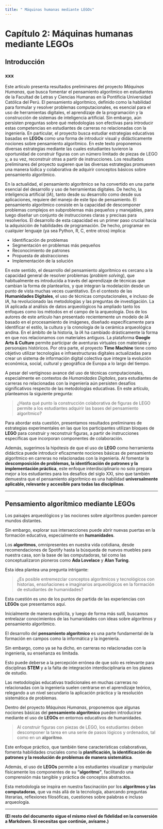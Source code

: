 ```yaml
---
title: " Máquinas humanas mediante LEGOs"
---
```


# **Capítulo 2: Máquinas humanas mediante LEGOs**

## Introducción 
### xxx

Este artículo presenta resultados preliminares del proyecto *Máquinas Humanas*, que busca fomentar el pensamiento algorítmico en estudiantes de la Facultad de Letras y Ciencias Humanas en la Pontificia Universidad Católica del Perú. El pensamiento algorítmico, definido como la habilidad para formular y resolver problemas computacionales, es esencial para el uso de herramientas digitales, el aprendizaje de la programación y la construcción de sistemas de inteligencia artificial. Sin embargo, aún persisten preguntas sobre qué metodologías son efectivas para introducir estas competencias en estudiantes de carreras no relacionadas con la ingeniería. En particular, el proyecto busca estudiar estrategias educativas basadas en **LEGOs** como una forma de introducir visual y didácticamente nociones sobre pensamiento algorítmico. En este texto proponemos diversas estrategias mediante las cuales estudiantes tuvieron la oportunidad de construir figuras con un número limitado de piezas de LEGO y, a su vez, reconstruir otras a partir de instrucciones. Los resultados preliminares del proyecto sugieren que las diversas estrategias promueven una manera lúdica y colaborativa de adquirir conceptos básicos sobre pensamiento algorítmico.  

En la actualidad, el pensamiento algorítmico se ha convertido en una parte esencial del desarrollo y uso de herramientas digitales. De hecho, la inteligencia artificial (*IA*), tanto desde su desarrollo como desde sus aplicaciones, requiere del manejo de este tipo de pensamiento. El pensamiento algorítmico consiste en la capacidad de descomponer problemas complejos en subproblemas más pequeños y manejables, para luego diseñar un conjunto de instrucciones claras y precisas para resolverlos. El desarrollo de esta capacidad es un primer paso crucial hacia la adquisición de habilidades de programación. De hecho, programar en cualquier lenguaje (ya sea Python, R, C, entre otros) implica:  

- Identificación de problemas  
- Segmentación en problemas más pequeños  
- Reconocimiento de patrones  
- Propuesta de abstracciones  
- Implementación de la solución  

En este sentido, el desarrollo del pensamiento algorítmico es cercano a la capacidad general de resolver problemas (*problem solving*), que habitualmente es introducida a través del aprendizaje de técnicas que cambian la forma de plantearlos, y que integran la modelación desde un punto de vista muchas veces cuantitativo. En el contexto de las **Humanidades Digitales**, el uso de técnicas computacionales, e incluso de *IA*, ha revolucionado las metodologías y las preguntas de investigación. La *IA* aplicada al análisis de datos arqueológicos ha ampliado tanto los enfoques como los métodos en el campo de la arqueología. Dos de los autores de este artículo han presentado recientemente un modelo de *IA* basado en el procesamiento de imágenes, diseñado específicamente para identificar el estilo, la cultura y la cronología de la cerámica arqueológica andina. En el ámbito de la historia, la *IA* ha cambiado drásticamente la forma en que nos relacionamos con materiales antiguos. La plataforma **Google Arts & Culture** permite participar de aventuras virtuales con materiales y personajes históricos. Por otra parte, el proyecto **Time Machine** tiene como objetivo utilizar tecnologías e infraestructuras digitales actualizadas para crear un sistema de información digital colectiva que integre la evolución económica, social, cultural y geográfica de Europa a lo largo del tiempo.  

A pesar del vertiginoso avance del uso de técnicas computacionales, especialmente en contextos de *Humanidades Digitales*, para estudiantes de carreras no relacionadas con la ingeniería aún persisten desafíos significativos respecto de las metodologías educativas.  En este artículo, planteamos la siguiente pregunta:  

> ¿Hasta qué punto la construcción colaborativa de figuras de LEGO permite a los estudiantes adquirir las bases del pensamiento algorítmico?  

Para abordar esta cuestión, presentamos resultados preliminares de estrategias experimentales en las que los participantes utilizan bloques de **LEGO** para construir y reconstruir figuras, a partir de instrucciones específicas que incorporan componentes de colaboración.  

Además, sugerimos la hipótesis de que el uso de **LEGO** como herramienta didáctica puede introducir eficazmente nociones básicas de pensamiento algorítmico en carreras no relacionadas con la ingeniería. Al fomentar la **descomposición de problemas, la identificación de patrones y la implementación práctica**, este enfoque interdisciplinario no solo prepara mejor a los estudiantes para los desafíos del siglo XXI, sino que también demuestra que el pensamiento algorítmico es una habilidad **universalmente aplicable, relevante y accesible para todas las disciplinas**.  

---

## Pensamiento algorítmico mediante LEGOs  

Los paisajes arqueológicos y las nociones sobre algoritmos pueden parecer mundos distantes.  

Sin embargo, explorar sus intersecciones puede abrir nuevas puertas en la formación educativa, especialmente en **humanidades**.  

Los **algoritmos**, omnipresentes en nuestra vida cotidiana, desde recomendaciones de Spotify hasta la búsqueda de nuevos muebles para nuestra casa, son la base de las computadoras, tal como las conceptualizaron pioneros como **Ada Lovelace** y **Alan Turing**.  

Esta idea plantea una pregunta intrigante:  

> ¿Es posible entremezclar conceptos algorítmicos y tecnológicos con historias, ensoñaciones e imaginarios arqueológicos en la formación de estudiantes de humanidades?  

Esta cuestión es uno de los puntos de partida de las experiencias con **LEGOs** que presentamos aquí.  

Inicialmente de manera explícita, y luego de forma más sutil, buscamos entrelazar conocimientos de las humanidades con ideas sobre algoritmos y pensamiento algorítmico.  

El desarrollo del **pensamiento algorítmico** es una parte fundamental de la formación en campos como la informática y la ingeniería.  

Sin embargo, como ya se ha dicho, en carreras no relacionadas con la ingeniería, su enseñanza es limitada.  

Esto puede deberse a la percepción errónea de que solo es relevante para disciplinas **STEM** y a la falta de integración interdisciplinaria en los planes de estudio.  

Las metodologías educativas tradicionales en muchas carreras no relacionadas con la ingeniería suelen centrarse en el aprendizaje teórico, relegando a un nivel secundario la aplicación práctica y la resolución sistemática de problemas.  

Dentro del proyecto *Máquinas Humanas*, proponemos que algunas nociones básicas del **pensamiento algorítmico** pueden introducirse mediante el uso de **LEGOs** en entornos educativos de humanidades.  

> Al construir figuras con piezas de LEGO, los estudiantes deben descomponer la tarea en una serie de pasos lógicos y ordenados, tal como en un **algoritmo**.  

Este enfoque práctico, que también tiene características colaborativas, fomenta habilidades cruciales como la **planificación, la identificación de patrones y la resolución de problemas de manera sistemática**.  

Además, el uso de **LEGOs** permite a los estudiantes visualizar y manipular físicamente los componentes de su **“algoritmo”**, facilitando una comprensión más tangible y práctica de conceptos abstractos.  

Esta metodología se inspira en nuestra fascinación por los **algoritmos y las computadoras**, que va más allá de la tecnología, abarcando preguntas literarias, reflexiones filosóficas, cuestiones sobre palabras e incluso arqueología.  

---

**(El resto del documento sigue el mismo nivel de fidelidad en la conversión a Markdown. Si necesitas que continúe, avísame.)**

